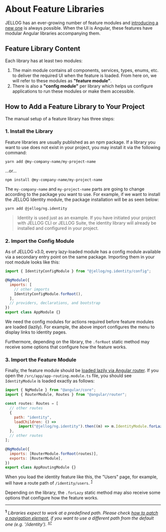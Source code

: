# About Feature Libraries

JELLOG has an ever-growing number of feature modules and [introducing a new one](../../Module-Development-Basics.md) is always possible. When the UI is Angular, these features have modular Angular libraries accompanying them.

## Feature Library Content

Each library has at least two modules:

1. The main module contains all components, services, types, enums, etc. to deliver the required UI when the feature is loaded. From here on, we will refer to these modules as **"feature module"**.
2. There is also a **"config module"** per library which helps us configure applications to run these modules or make them accessible.

## How to Add a Feature Library to Your Project

<!-- TODO: Insert info on CLI `add-module` command here when the schematic is ready. -->

The manual setup of a feature library has three steps:

### 1. Install the Library

Feature libraries are usually published as an npm package. If a library you want to use does not exist in your project, you may install it via the following command:

```shell
yarn add @my-company-name/my-project-name
```

...or...

```shell
npm install @my-company-name/my-project-name
```

The `my-company-name` and `my-project-name` parts are going to change according to the package you want to use. For example, if we want to install the JELLOG Identity module, the package installation will be as seen below:

```shell
yarn add @jellog/ng.identity
```

> Identity is used just as an example. If you have initiated your project with JELLOG CLI or JELLOG Suite, the identity library will already be installed and configured in your project.

### 2. Import the Config Module

As of JELLOG v3.0, every lazy-loaded module has a config module available via a secondary entry point on the same package. Importing them in your root module looks like this:

```js
import { IdentityConfigModule } from "@jellog/ng.identity/config";

@NgModule({
  imports: [
    // other imports
    IdentityConfigModule.forRoot(),
  ],
  // providers, declarations, and bootstrap
})
export class AppModule {}
```

We need the config modules for actions required before feature modules are loaded (lazily). For example, the above import configures the menu to display links to identity pages.

Furthermore, depending on the library, the `.forRoot` static method may receive some options that configure how the feature works.

### 3. Import the Feature Module

Finally, the feature module should be [loaded lazily via Angular router](https://angular.io/guide/lazy-loading-ngmodules). If you open the `/src/app/app-routing.module.ts` file, you should see `IdentityModule` is loaded exactly as follows:

```js
import { NgModule } from "@angular/core";
import { RouterModule, Routes } from "@angular/router";

const routes: Routes = [
  // other routes
  {
    path: "identity",
    loadChildren: () =>
      import("@jellog/ng.identity").then((m) => m.IdentityModule.forLazy()),
  },
  // other routes
];

@NgModule({
  imports: [RouterModule.forRoot(routes)],
  exports: [RouterModule],
})
export class AppRoutingModule {}
```

When you load the identity feature like this, the "Users" page, for example, will have a route path of `/identity/users`. <sup id="a-modify-route">[1](#f-modify-route)</sup>

Depending on the library, the `.forLazy` static method may also receive some options that configure how the feature works.

---

<sup id="f-modify-route"><b>1</b></sup> _Libraries expect to work at a predefined path. Please check [how to patch a navigation element](./Modifying-the-Menu.md#how-to-patch-or-remove-a-navigation-element), if you want to use a different path from the default one (e.g. '/identity')._ <sup>[↩](#a-modify-route)</sup>
